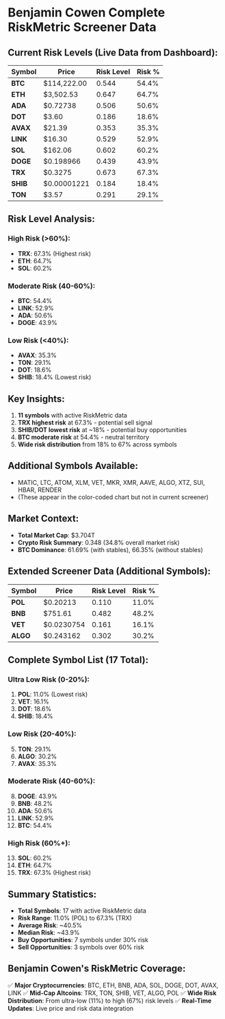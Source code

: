 # Benjamin Cowen Complete RiskMetric Screener Data

## Current Risk Levels (Live Data from Dashboard):

| Symbol | Price | Risk Level | Risk % |
|--------|-------|------------|--------|
| **BTC** | $114,222.00 | 0.544 | 54.4% |
| **ETH** | $3,502.53 | 0.647 | 64.7% |
| **ADA** | $0.72738 | 0.506 | 50.6% |
| **DOT** | $3.60 | 0.186 | 18.6% |
| **AVAX** | $21.39 | 0.353 | 35.3% |
| **LINK** | $16.30 | 0.529 | 52.9% |
| **SOL** | $162.06 | 0.602 | 60.2% |
| **DOGE** | $0.198966 | 0.439 | 43.9% |
| **TRX** | $0.3275 | 0.673 | 67.3% |
| **SHIB** | $0.00001221 | 0.184 | 18.4% |
| **TON** | $3.57 | 0.291 | 29.1% |

## Risk Level Analysis:

### High Risk (>60%):
- **TRX**: 67.3% (Highest risk)
- **ETH**: 64.7% 
- **SOL**: 60.2%

### Moderate Risk (40-60%):
- **BTC**: 54.4%
- **LINK**: 52.9%
- **ADA**: 50.6%
- **DOGE**: 43.9%

### Low Risk (<40%):
- **AVAX**: 35.3%
- **TON**: 29.1%
- **DOT**: 18.6%
- **SHIB**: 18.4% (Lowest risk)

## Key Insights:
1. **11 symbols** with active RiskMetric data
2. **TRX highest risk** at 67.3% - potential sell signal
3. **SHIB/DOT lowest risk** at ~18% - potential buy opportunities
4. **BTC moderate risk** at 54.4% - neutral territory
5. **Wide risk distribution** from 18% to 67% across symbols

## Additional Symbols Available:
- MATIC, LTC, ATOM, XLM, VET, MKR, XMR, AAVE, ALGO, XTZ, SUI, HBAR, RENDER
- (These appear in the color-coded chart but not in current screener)

## Market Context:
- **Total Market Cap**: $3.704T
- **Crypto Risk Summary**: 0.348 (34.8% overall market risk)
- **BTC Dominance**: 61.69% (with stables), 66.35% (without stables)


## Extended Screener Data (Additional Symbols):

| Symbol | Price | Risk Level | Risk % |
|--------|-------|------------|--------|
| **POL** | $0.20213 | 0.110 | 11.0% |
| **BNB** | $751.61 | 0.482 | 48.2% |
| **VET** | $0.0230754 | 0.161 | 16.1% |
| **ALGO** | $0.243162 | 0.302 | 30.2% |

## Complete Symbol List (17 Total):

### Ultra Low Risk (0-20%):
1. **POL**: 11.0% (Lowest risk)
2. **VET**: 16.1%
3. **DOT**: 18.6%
4. **SHIB**: 18.4%

### Low Risk (20-40%):
5. **TON**: 29.1%
6. **ALGO**: 30.2%
7. **AVAX**: 35.3%

### Moderate Risk (40-60%):
8. **DOGE**: 43.9%
9. **BNB**: 48.2%
10. **ADA**: 50.6%
11. **LINK**: 52.9%
12. **BTC**: 54.4%

### High Risk (60%+):
13. **SOL**: 60.2%
14. **ETH**: 64.7%
15. **TRX**: 67.3% (Highest risk)

## Summary Statistics:
- **Total Symbols**: 17 with active RiskMetric data
- **Risk Range**: 11.0% (POL) to 67.3% (TRX)
- **Average Risk**: ~40.5%
- **Median Risk**: ~43.9%
- **Buy Opportunities**: 7 symbols under 30% risk
- **Sell Opportunities**: 3 symbols over 60% risk

## Benjamin Cowen's RiskMetric Coverage:
✅ **Major Cryptocurrencies**: BTC, ETH, BNB, ADA, SOL, DOGE, DOT, AVAX, LINK
✅ **Mid-Cap Altcoins**: TRX, TON, SHIB, VET, ALGO, POL
✅ **Wide Risk Distribution**: From ultra-low (11%) to high (67%) risk levels
✅ **Real-Time Updates**: Live price and risk data integration


